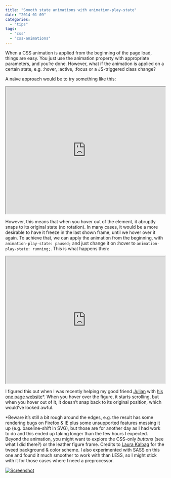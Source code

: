 ```yaml
---
title: "Smooth state animations with animation-play-state"
date: "2014-01-09"
categories:
  - "tips"
tags:
  - "css"
  - "css-animations"
---
```


When a CSS animation is applied from the beginning of the page load, things are easy. You just use the animation property with appropriate parameters, and you’re done. However, what if the animation is applied on a certain state, e.g. :hover, :active, :focus or a JS-triggered class change?

A naïve approach would be to try something like this:

<iframe src="http://dabblet.com/gist/8334474" width="100%" height="400"></iframe>

However, this means that when you hover out of the element, it abruptly snaps to its original state (no rotation). In many cases, it would be a more desirable to have it freeze in the last shown frame, until we hover over it again. To achieve that, we can apply the animation from the beginning, with `animation-play-state: paused;` and just change it on :hover to `animation-play-state: running;`. This is what happens then:

<iframe src="http://dabblet.com/gist/8333352" width="100%" height="400"></iframe>

I figured this out when I was recently helping my good friend [Julian](http://twitter.com/juliancheal) with [his one page website](http://juliancheal.co.uk)\*. When you hover over the figure, it starts scrolling, but when you hover out of it, it doesn’t snap back to its original position, which would’ve looked awful.

\*Beware it’s still a bit rough around the edges, e.g. the result has some rendering bugs on Firefox & IE plus some unsupported features messing it up (e.g. baseline-shift in SVG), but those are for another day as I had work to do and this ended up taking longer than the few hours I expected. Beyond the animation, you might want to explore the CSS-only _buttons_ (see what I did there?) or the leather figure frame. Credits to [Laura Kalbag](https://twitter.com/laurakalbag) for the tweed background & color scheme. I also experimented with SASS on this one and found it much smoother to work with than LESS, so I might stick with it for those cases where I need a preprocessor.

[![Screenshot](images/Screen-Shot-2014-01-09-at-14.45.40--1024x558.png)](http://juliancheal.co.uk)
